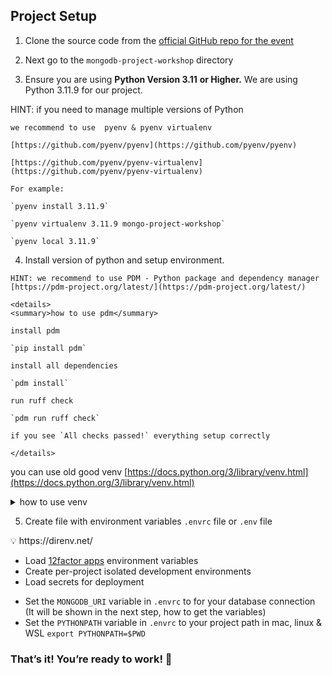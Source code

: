 ## Project Setup

1. Clone the source code from the [official GitHub repo for the event](https://github.com/KuligKamil/mongodb-project-workshop)
   
2. Next go to the `mongodb-project-workshop` directory

3. Ensure you are using **Python Version 3.11** **or Higher.** We are using Python 3.11.9 for our project.

  <aside>
    HINT: if you need to manage multiple versions of Python 
      
    we recommend to use  pyenv & pyenv virtualenv 
    
    [https://github.com/pyenv/pyenv](https://github.com/pyenv/pyenv)
    
    [https://github.com/pyenv/pyenv-virtualenv](https://github.com/pyenv/pyenv-virtualenv)

    For example:

    `pyenv install 3.11.9`

    `pyenv virtualenv 3.11.9 mongo-project-workshop`

    `pyenv local 3.11.9`

  </aside> 

4. Install version of python and setup environment. 
  
  <aside>

    HINT: we recommend to use PDM - Python package and dependency manager  [https://pdm-project.org/latest/](https://pdm-project.org/latest/)

    <details>
    <summary>how to use pdm</summary>

    install pdm 

    `pip install pdm`

    install all dependencies

    `pdm install`

    run ruff check 

    `pdm run ruff check` 

    if you see `All checks passed!` everything setup correctly 

    </details>
  </aside>

 you can use old good venv [https://docs.python.org/3/library/venv.html](https://docs.python.org/3/library/venv.html)
 

  <details>
  <summary>how to use venv</summary>

  create venv

  `python -m venv .`

  next activate it

  on mac, linux or WSL

  `source ./bin/activate`

  or on windows 

  * cmd.exe

  `C:\> .\Scripts\activate.bat`

  * PowerShell

  `PS C:\> .\Scripts\Activate.ps1`

  run ruff check

  `run ruff check`

  if you see `All checks passed!` everything setup correctly 

  </details>
 

5. Create file with environment variables `.envrc` file or `.env` file

<aside>
💡 https://direnv.net/

- Load [12factor apps](https://12factor.net/) environment variables
- Create per-project isolated development environments
- Load secrets for deployment
</aside>

* Set the `MONGODB_URI` variable in `.envrc` to for your database connection (It will be shown in the next step, how to get the variables)
* Set the `PYTHONPATH` variable in `.envrc` to your project path
   in mac, linux & WSL `export PYTHONPATH=$PWD`

### That’s it! You’re ready to work! 🎉
